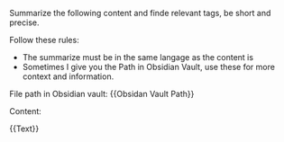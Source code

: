 Summarize the following content and finde relevant tags, be short and precise.

Follow these rules:

- The summarize must be in the same langage as the content is
- Sometimes I give you the Path in Obsidian Vault, use these for more context and information.

File path in Obsidian vault: {{Obsidan Vault Path}}

Content:

{{Text}}